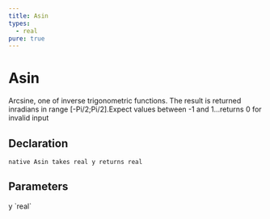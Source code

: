 ```yaml
---
title: Asin
types:
  - real
pure: true
---
```


# Asin
Arcsine, one of inverse trigonometric functions. The result is returned inradians in range [-Pi/2;Pi/2].Expect values between -1 and 1...returns 0 for invalid input

## Declaration

```
native Asin takes real y returns real
```

## Parameters
<dl>
  <dt>y `real`</dt>
  <dd></dd>
</dl>